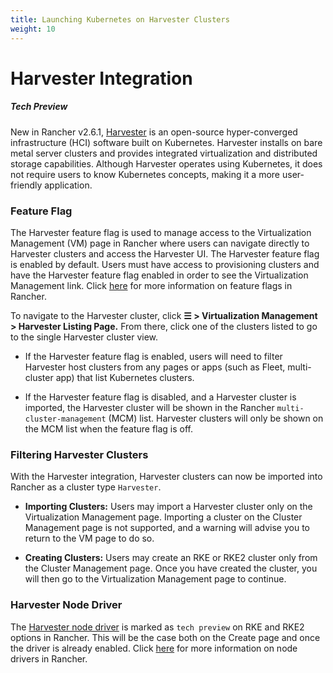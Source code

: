 ```yaml
---
title: Launching Kubernetes on Harvester Clusters
weight: 10
---
```


# Harvester Integration

##### _Tech Preview_

New in Rancher v2.6.1, [Harvester](https://docs.harvesterhci.io/v0.3/) is an open-source hyper-converged infrastructure (HCI) software built on Kubernetes. Harvester installs on bare metal server clusters and provides integrated virtualization and distributed storage capabilities. Although Harvester operates using Kubernetes, it does not require users to know Kubernetes concepts, making it a more user-friendly application.

### Feature Flag

The Harvester feature flag is used to manage access to the Virtualization Management (VM) page in Rancher where users can navigate directly to Harvester clusters and access the Harvester UI. The Harvester feature flag is enabled by default. Users must have access to provisioning clusters and have the Harvester feature flag enabled in order to see the Virtualization Management link. Click [here](https://rancher.com/docs/rancher/v2.6/en/installation/resources/feature-flags/) for more information on feature flags in Rancher.

To navigate to the Harvester cluster, click **☰ > Virtualization Management > Harvester Listing Page.** From there, click one of the clusters listed to go to the single Harvester cluster view. 

* If the Harvester feature flag is enabled, users will need to filter Harvester host clusters from any pages or apps (such as Fleet, multi-cluster app) that list Kubernetes clusters.

* If the Harvester feature flag is disabled, and a Harvester cluster is imported, the Harvester cluster will be shown in the Rancher `multi-cluster-management` (MCM) list. Harvester clusters will only be shown on the MCM list when the feature flag is off.

### Filtering Harvester Clusters

With the Harvester integration, Harvester clusters can now be imported into Rancher as a cluster type `Harvester`. 

* **Importing Clusters:** Users may import a Harvester cluster only on the Virtualization Management page. Importing a cluster on the Cluster Management page is not supported, and a warning will advise you to return to the VM page to do so. 

* **Creating Clusters:** Users may create an RKE or RKE2 cluster only from the Cluster Management page. Once you have created the cluster, you will then go to the Virtualization Management page to continue.

### Harvester Node Driver

The [Harvester node driver](https://docs.harvesterhci.io/v0.3/rancher/node-driver/) is marked as `tech preview` on RKE and RKE2 options in Rancher. This will be the case both on the Create page and once the driver is already enabled. Click [here](https://rancher.com/docs/rancher/v2.6/en/admin-settings/drivers/node-drivers/) for more information on node drivers in Rancher.